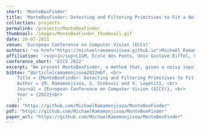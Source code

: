 ```yaml
---
short: 'MonteBoxFinder'
title: 'MonteBoxFinder: Detecting and Filtering Primitives to Fit a Noisy Point Cloud'
collection: projects
permalink: /projects/MonteBoxFinder
thumbnail: /images/MonteBoxFinder_thumbnail.gif
date: 26-07-2021
venue: 'European Conference on Computer Vision (ECCV)'
authors: '<a href="https://michaelramamonjisoa.github.io">Michaël Ramamonjisoa</a><sup>1</sup>, <a href="https://www.tugraz.at/institute/icg/research/team-lepetit/people/sinisa-stekovic/">Sinisa Stekovic</a><sup>2</sup> and <a href="https://vincentlepetit.github.io">Vincent Lepetit</a><sup>1,2</sup>'
affiliation: '<sup>1</sup>LIGM, Ecole des Ponts, Univ Gustave Eiffel, CNRS, <br> <sup>2</sup> Institute for Computer Graphics and Vision, Graz University of Technology'
conference_short: 'ECCV 2022'
excerpt: "We present MonteBoxFinder, a method that, given a noisy input point cloud, fits cuboids to the input scene. Our primary contribution is a discrete optimization algorithm that, from a dense set of initially detected cuboids, is able to efficiently filter good boxes from the noisy ones. Inspired by recent applications of MCTS to scene understanding problems, we develop a stochastic algorithm that is, by design, more efficient for our task. Indeed, the quality of a fit for a cuboid arrangement is invariant to the order in which the cuboids are added into the scene. We develop several search baselines for our problem and demonstrate, on the ScanNet dataset, that our approach is more efficient and precise. Finally, we strongly believe that our core algorithm is very general and that it could be extended to many other problems in 3D scene understanding."
bibtex: "@article{ramamonjisoa2022mbf, <br>
    Title = {MonteBoxFinder: Detecting and Filtering Primitives to Fit a Noisy Point Cloud}, <br>
    Author = {M. Ramamonjisoa, S. Stekovic and V. Lepetit}, <br>
    Journal = {European Conference on Computer Vision (ECCV)}, <br>
    Year = {2022}<br>
    }"
code: "https://github.com/MichaelRamamonjisoa/MonteBoxFinder"
pdf: "https://github.com/MichaelRamamonjisoa/MonteBoxFinder"
paper_url: "https://github.com/MichaelRamamonjisoa/MonteBoxFinder"
---
```


